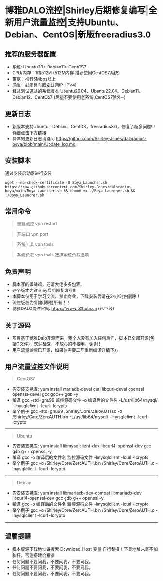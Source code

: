# 博雅DALO流控|Shirley后期修复编写|全新用户流量监控|支持Ubuntu、Debian、CentOS|新版freeradius3.0

## 推荐的服务器配置
* 系统: Ubuntu20+ Debian11+ CentOS7
* CPU/内存：1核512M (512M内存 推荐使用CentOS7系统)
* 带宽：推荐5Mbps以上
* 网络：必须具有固定公网IP (IPV4)
* 经过测试通过的系统版本 Ubuntu20.04、Ubuntu22.04、Debian11、Debian12、CentOS7 (尽量不要使用老系统,CentOS7除外~)

## 更新日志
* 新版本支持Ubuntu、Debian、CentOS，freeradius3.0，修复了超多问题!!!详细点击下方链接
* 具体的更新日志请访问 https://github.com/Shirley-Jones/daloradius-boya/blob/main/Update_log.md


## 安装脚本
通过安装启动器进行安装
```shell script
wget --no-check-certificate -O Boya_Launcher.sh https://raw.githubusercontent.com/Shirley-Jones/daloradius-boya/main/Boya_Launcher.sh && chmod +x ./Boya_Launcher.sh && ./Boya_Launcher.sh
```

## 常用命令
> 重启流控 vpn restart

> 开端口 vpn port

> 系统工具 vpn tools

> 系统负载 vpn tools 选择系统负载选项


## 免责声明
* 脚本写的很辣鸡，还请大佬多多包涵。
* 这个版本为Shirley后期修复编写!!!
* 本脚本仅用于学习交流，禁止商业，下载安装后请在24小时内删除！
* 流控版权为情韵(博雅)所有！！
* 博雅DALO流控官网: https://www.52hula.cn (已下线)

## 关于源码
* 项目基于博雅Dalo开源而来，我个人没有加入任何后门，脚本已全部开源(包括C文件)，欢迎检查，不放心的不要用，谢谢！
* 用户流量监控已开源，如果你需要二开重新编译详情下方



## 用户流量监控文件说明
> CentOS7 
* 先安装支持库: yum install mariadb-devel curl libcurl-devel openssl openssl-devel gcc gcc++ gdb -y
* 编译 gcc -std=gnu99 监控源码文件 -o 编译后的文件名 -L/usr/lib64/mysql/ -lmysqlclient -lcurl -lcrypto
* 举个例子 gcc -std=gnu99 /Shirley/Core/ZeroAUTH.c -o /Shirley/Core/ZeroAUTH.bin -L/usr/lib64/mysql/ -lmysqlclient -lcurl -lcrypto
----

> Ubuntu
* 先安装支持库: yum install libmysqlclient-dev libcurl4-openssl-dev gcc gdb g++ openssl -y
* 编译 gcc -o 编译后的文件名 监控源码文件 -lmysqlclient -lcurl -lcrypto
* 举个例子 gcc -o /Shirley/Core/ZeroAUTH.bin /Shirley/Core/ZeroAUTH.c -lmysqlclient -lcurl -lcrypto
----

> Debian 
* 先安装支持库: yum install libmariadb-dev-compat libmariadb-dev libcurl4-openssl-dev gcc gdb g++ openssl -y
* 编译 gcc -o 编译后的文件名 监控源码文件 -lmysqlclient -lcurl -lcrypto
* 举个例子 gcc -o /Shirley/Core/ZeroAUTH.bin /Shirley/Core/ZeroAUTH.c -lmysqlclient -lcurl -lcrypto
----

  
## 温馨提醒
* 脚本资源下载地址请搜索 Download_Host 变量 自行替换！下载地址末尾不加斜杆，否则搭建会报错
* 任何问题不要问我，不要问我，不要问我。
* 任何问题不要问我，不要问我，不要问我。
* 任何问题不要问我，不要问我，不要问我。



